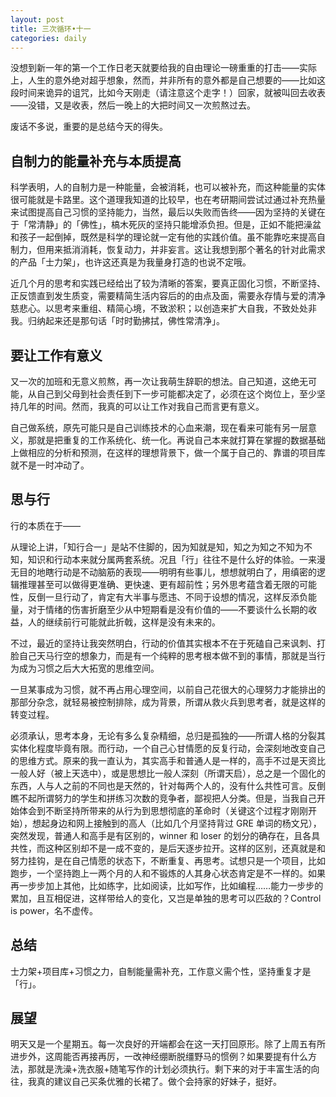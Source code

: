 ```yaml
---
layout: post
title: 三次循环•十一
categories: daily
---
```


没想到新一年的第一个工作日老天就要给我的自由理论一磅重重的打击——实际上，人生的意外绝对超乎想象，然而，并非所有的意外都是自己想要的——比如这段时间来诡异的诅咒，比如今天刚走（请注意这个走字！）回家，就被叫回去收表——没错，又是收表，然后一晚上的大把时间又一次煎熬过去。

废话不多说，重要的是总结今天的得失。

## 自制力的能量补充与本质提高

科学表明，人的自制力是一种能量，会被消耗，也可以被补充，而这种能量的实体很可能就是卡路里。这个道理我知道的比较早，也在考研期间尝试过通过补充热量来试图提高自己习惯的坚持能力，当然，最后以失败而告终——因为坚持的关键在于「常清静」的「佛性」，槁木死灰的坚持只能增添负担。但是，正如不能把澡盆和孩子一起倒掉，既然是科学的理论就一定有他的实践价值。虽不能靠吃来提高自制力，但用来抵消消耗，恢复动力，并非妄言。这让我想到那个著名的针对此需求的产品「士力架」，也许这还真是为我量身打造的也说不定哦。

近几个月的思考和实践已经给出了较为清晰的答案，要真正固化习惯，不断坚持、正反馈直到发生质变，需要精简生活内容后的的由点及面，需要永存情与爱的清净慈悲心。以思考来重组、精简心境，不致淤积；以创造来扩大自我，不致处处非我。归纳起来还是那句话「时时勤拂拭，佛性常清净」。

## 要让工作有意义

又一次的加班和无意义煎熬，再一次让我萌生辞职的想法。自己知道，这绝无可能，从自己到父母到社会责任到下一步可能都决定了，必须在这个岗位上，至少坚持几年的时间。然而，我真的可以让工作对我自己而言更有意义。

自己做系统，原先可能只是自己训练技术的心血来潮，现在看来可能有另一层意义，那就是把重复的工作系统化、统一化。再说自己本来就打算在掌握的数据基础上做相应的分析和预测，在这样的理想背景下，做一个属于自己的、靠谱的项目库就不是一时冲动了。

## 思与行
行的本质在于——

从理论上讲，「知行合一」是站不住脚的，因为知就是知，知之为知之不知为不知，知识和行动本来就分属两套系统。况且「行」往往不是什么好的体验。一来漫无目的地瞎行动是不动脑筋的表现——明明有些事儿，想想就明白了，用缜密的逻辑推理甚至可以做得更准确、更快速、更有超前性；另外思考蕴含着无限的可能性，反倒一旦行动了，肯定有大半事与愿违、不同于设想的情况，这样反添负能量，对于情绪的伤害折磨至少从中短期看是没有价值的——不要谈什么长期的收益，人的继续前行可能就此折戟，这样是没有未来的。

不过，最近的坚持让我突然明白，行动的价值其实根本不在于死磕自己来讽刺、打脸自己天马行空的想象力，而是有一个纯粹的思考根本做不到的事情，那就是当行为成为习惯之后大大拓宽的思维空间。

一旦某事成为习惯，就不再占用心理空间，以前自己花很大的心理努力才能排出的那部分杂念，就轻易被控制排除，成为背景，所谓从救火兵到思考者，就是这样的转变过程。

必须承认，思考本身，无论有多么复杂精细，总归是孤独的——所谓人格的分裂其实体化程度毕竟有限。而行动，一个自己心甘情愿的反复行动，会深刻地改变自己的思维方式。原来的我一直认为，其实高手和普通人是一样的，高手不过是天资比一般人好（被上天选中），或是思想比一般人深刻（所谓天启），总之是一个固化的东西，人与人之前的不同也是天然的，针对每两个人的，没有什么共性可言。反倒瞧不起所谓努力的学生和拼练习次数的竞争者，鄙视把人分类。但是，当我自己开始体会到不断坚持所带来的从行为到思想彻底的革命时（关键这个过程才刚刚开始），想起身边和网上接触到的高人（比如几个月坚持背过 GRE 单词的杨文兄），突然发现，普通人和高手是有区别的，winner 和 loser 的划分的确存在，且各具共性，而这种区别却不是一成不变的，是后天逐步拉开。这样的区别，还真就是和努力挂钩，是在自己情愿的状态下，不断重复、再思考。试想只是一个项目，比如跑步，一个坚持跑上一两个月的人和不锻炼的人其身心状态肯定是不一样的。如果再一步步加上其他，比如练字，比如阅读，比如写作，比如编程……能力一步步的累加，且互相促进，这样带给人的变化，又岂是单独的思考可以匹敌的？Control is power，名不虚传。

## 总结
士力架+项目库+习惯之力，自制能量需补充，工作意义需个性，坚持重复才是「行」。

## 展望
明天又是一个星期五。每一次良好的开端都会在这一天打回原形。除了上周五有所进步外，这周能否再接再厉，一改神经绷断脱缰野马的惯例？如果要提有什么方法，那就是洗澡+洗衣服+随笔写作的计划必须执行。剩下来的对于丰富生活的向往，我真的建议自己买条优雅的长裙了。做个会持家的好妹子，挺好。

